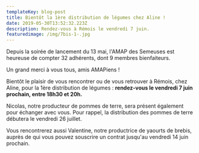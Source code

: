 ```yaml
---
templateKey: blog-post
title: Bientôt la 1ère distribution de légumes chez Aline !
date: 2019-05-30T13:52:32.223Z
description: Rendez-vous à Rémois le vendredi 7 juin.
featuredimage: /img/7bis-1-.jpg
---
```

Depuis la soirée de lancement du 13 mai, l'AMAP des Semeuses est heureuse de compter 32 adhérents, dont 9 membres bienfaiteurs. 

Un grand merci à vous tous, amis AMAPiens !

Bientôt le plaisir de vous rencontrer ou de vous retrouver à Rémois, chez Aline, pour la 1ère distribution de légumes : **rendez-vous le vendredi 7 juin prochain, entre 18h30 et 20h.** 

Nicolas, notre producteur de pommes de terre, sera présent également pour échanger avec vous. Pour rappel, la distribution des pommes de terre débutera le vendredi 26 juillet.

Vous rencontrerez aussi Valentine, notre productrice de yaourts de brebis, auprès de qui vous pouvez souscrire un contrat jusqu'au vendredi 14 juin prochain.

